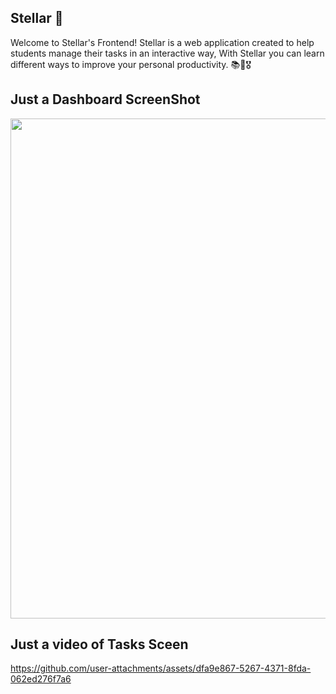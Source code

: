 ## Stellar 🌠 ##

Welcome to Stellar's Frontend! Stellar is a web application created to help students manage their tasks in an interactive way, With Stellar you can learn different ways to improve your personal productivity. 📚🌠🎖️


## Just a Dashboard ScreenShot ##

<img src="https://github.com/user-attachments/assets/38fa90ad-7475-4c08-8578-ef90da4ee776" width="800" />

## Just a video of Tasks Sceen ##

https://github.com/user-attachments/assets/dfa9e867-5267-4371-8fda-062ed276f7a6
